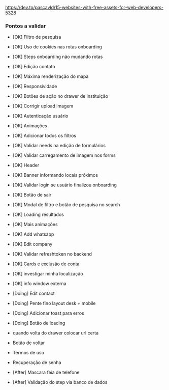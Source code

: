 https://dev.to/pascavld/15-websites-with-free-assets-for-web-developers-5328

### Pontos a validar

- [OK] Filtro de pesquisa
- [OK] Uso de cookies nas rotas onboarding
- [OK] Steps onboarding não mudando rotas
- [OK] Edição contato
- [OK] Máxima renderização do mapa
- [OK] Responsividade
- [OK] Botões de ação no drawer de instituição
- [OK] Corrigir upload imagem
- [OK] Autenticação usuário
- [OK] Animações
- [OK] Adicionar todos os filtros
- [OK] Validar needs na edição de formulários
- [OK] Validar carregamento de imagem nos forms
- [OK] Header
- [OK] Banner informando locais próximos
- [OK] Validar login se usuário finalizou onboarding
- [OK] Botão de sair
- [OK] Modal de filtro e botão de pesquisa no search
- [OK] Loading resultados
- [OK] Mais animações
- [OK] Add whatsapp
- [OK] Edit company
- [OK] Validar refreshtoken no backend
- [OK] Cards e exclusão de conta
- [OK] investigar minha localização
- [OK] info window externa

- [Doing] Edit contact
- [Doing] Pente fino layout desk + mobile
- [Doing] Adicionar toast para erros
- [Doing] Botão de loading

- quando volta do drawer colocar url certa
- Botão de voltar
- Termos de uso
- Recuperação de senha

- [After] Mascara feia de telefone
- [After] Validação do step via banco de dados
